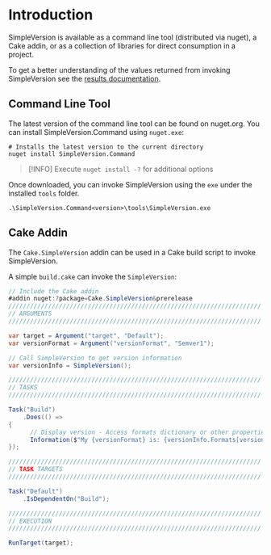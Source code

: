 Introduction
============

SimpleVersion is available as a command line tool (distributed via nuget), a Cake
addin, or as a collection of libraries for direct consumption in a project.

To get a better understanding of the values returned from invoking SimpleVersion
see the [results documentation][results].

Command Line Tool
-----------------

The latest version of the command line tool can be found on nuget.org.
You can install SimpleVersion.Command using `nuget.exe`:

```posh
# Installs the latest version to the current directory
nuget install SimpleVersion.Command
```

> [!INFO]
> Execute `nuget install -?` for additional options

Once downloaded, you can invoke SimpleVersion using the `exe` under the installed
`tools` folder.

```posh
.\SimpleVersion.Command<version>\tools\SimpleVersion.exe
```

Cake Addin
----------

The `Cake.SimpleVersion` addin can be used in a Cake build script to invoke
SimpleVersion.

A simple `build.cake` can invoke the `SimpleVersion`:

```c#
// Include the Cake addin
#addin nuget:?package=Cake.SimpleVersion&prerelease
//////////////////////////////////////////////////////////////////////
// ARGUMENTS
//////////////////////////////////////////////////////////////////////

var target = Argument("target", "Default");
var versionFormat = Argument("versionFormat", "Semver1");

// Call SimpleVersion to get version information
var versionInfo = SimpleVersion();

//////////////////////////////////////////////////////////////////////
// TASKS
//////////////////////////////////////////////////////////////////////

Task("Build")
    .Does(() =>
{
      // Display version - Access formats dictionary or other properties
      Information($"My {versionFormat} is: {versionInfo.Formats[versionFormat]}");
});

//////////////////////////////////////////////////////////////////////
// TASK TARGETS
//////////////////////////////////////////////////////////////////////

Task("Default")
    .IsDependentOn("Build");

//////////////////////////////////////////////////////////////////////
// EXECUTION
//////////////////////////////////////////////////////////////////////

RunTarget(target);
```


[Results]: ./results.md

